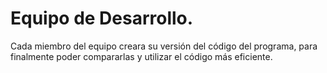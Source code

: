 # Equipo de Desarrollo.


Cada miembro del equipo creara su versión del código del programa, para finalmente poder compararlas y utilizar el código más eficiente.

